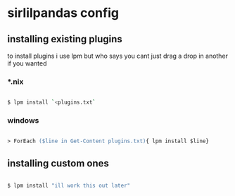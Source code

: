 # sirlilpandas config

## installing existing plugins
to install plugins i use lpm but who says you cant just drag a drop in another if you wanted

### *.nix
```bash

$ lpm install `<plugins.txt`

```

### windows
```ps

> ForEach ($line in Get-Content plugins.txt){ lpm install $line}

```

## installing custom ones

```bash

$ lpm install "ill work this out later"

```
